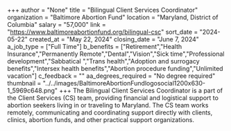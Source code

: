 +++
author = "None"
title = "Bilingual Client Services Coordinator"
organization = "Baltimore Abortion Fund"
location = "Maryland, District of Columbia"
salary = "57,000"
link = "https://www.baltimoreabortionfund.org/bilingual-csc"
sort_date = "2024-05-22"
created_at = "May 22, 2024"
closing_date = "June 7, 2024"
a_job_type = ["Full Time"]
b_benefits = ["Retirement","Health Insurance","Permanently Remote","Dental","Vision","Sick time","Professional development","Sabbatical ","Trans health","Adoption and surrogacy benefits","Intersex health benefits","Abortion procedure funding","Unlimited vacation"]
c_feedback = ""
aa_degrees_required = "No degree required"
thumbnail = "../../images/BaltimoreAbortionFundlogosocial1200x630-1_5969c648.png"
+++
The Bilingual Client Services Coordinator is a part of the Client Services (CS) team, providing financial and logistical support to abortion seekers living in or traveling to Maryland. The CS team works remotely, communicating and coordinating support directly with clients, clinics, abortion funds, and other practical support organizations.